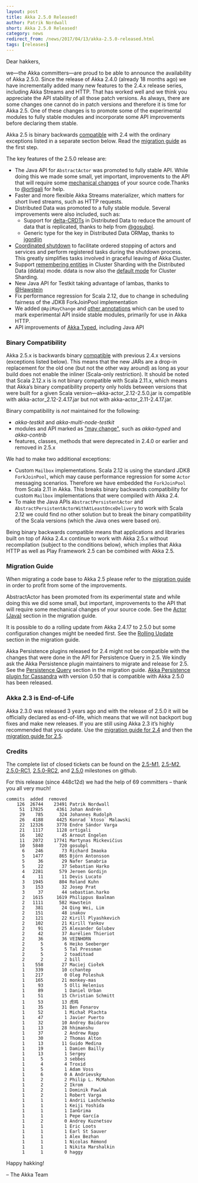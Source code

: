 ```yaml
---
layout: post
title: Akka 2.5.0 Released!
author: Patrik Nordwall
short: Akka 2.5.0 Released!
category: news
redirect_from: /news/2017/04/13/akka-2.5.0-released.html
tags: [releases]
---
```


Dear hakkers,

we—the Akka committers—are proud to be able to announce the availability of Akka 2.5.0. Since the release of Akka 2.4.0 (already 18 months ago) we have incrementally added many new features to the 2.4.x release series, including Akka Streams and HTTP. That has worked well and we think you appreciate the API stability of all those patch versions. As always, there are some changes one cannot do in patch versions and therefore it is time for Akka 2.5. One of these changes is to promote some of the experimental modules to fully stable modules and incorporate some API improvements before declaring them stable. 

Akka 2.5 is binary backwards [compatible](https://doc.akka.io/docs/akka/2.5/scala/common/binary-compatibility-rules.html) with 2.4 with the ordinary exceptions listed in a separate section below. Read the [migration guide](https://doc.akka.io/docs/akka/2.5/scala/project/migration-guide-2.4.x-2.5.x.html) as the first step.

The key features of the 2.5.0 release are:

* The Java API for `AbstractActor` was promoted to fully stable API. While doing this we made some small, yet important, improvements to the API that will require some [mechanical changes](https://doc.akka.io/docs/akka/2.5/scala/project/migration-guide-2.4.x-2.5.x.html#Actor__Java_) of your source code.Thanks to [@ortigali](https://github.com/ortigali) for help.
* Faster and more flexible Akka Streams materializer, which matters for short lived streams, such as HTTP requests.
* Distributed Data was promoted to a fully stable module. Several improvements were also included, such as:
    * Support for [delta-CRDTs](https://doc.akka.io/docs/akka/2.5/scala/distributed-data.html#delta-CRDT) in Distributed Data to reduce the amount of data that is replicated, thanks to help from [@gosubpl](https://github.com/gosubpl).
    * Generic type for the key in Distributed Data ORMap, thanks to [jgordijn](https://github.com/jgordijn)
* [Coordinated shutdown](https://doc.akka.io/docs/akka/2.5/scala/actors.html#Coordinated_Shutdown) to facilitate ordered stopping of actors and services and perform registered tasks during the shutdown process. This greatly simplifies tasks involved in graceful leaving of Akka Cluster.
* Support [remembering entities](https://doc.akka.io/docs/akka/2.5/scala/cluster-sharding.html#Remembering_Entities) in Cluster Sharding with the Distributed Data (ddata) mode. ddata is now also the [default mode](https://doc.akka.io/docs/akka/2.5/scala/cluster-sharding.html#Distributed_Data_vs__Persistence_Mode) for Cluster Sharding.
* New Java API for Testkit taking advantage of lambas, thanks to [@Hawstein](https://github.com/Hawstein)
* Fix performance regression for Scala 2.12, due to change in scheduling fairness of the JDK8 ForkJoinPool implementation
* We added `@ApiMayChange` and [other annotations](https://github.com/akka/akka/pull/22110/files) which can be used to mark experimental API inside stable modules, primarily for use in Akka HTTP.
* API improvements of [Akka Typed](https://doc.akka.io/docs/akka/2.5/scala/typed.html), including Java API

### Binary Compatibility

Akka 2.5.x is backwards binary [compatible](https://doc.akka.io/docs/akka/2.5/scala/common/binary-compatibility-rules.html) with previous 2.4.x versions (exceptions listed below). This means that the new JARs are a drop-in replacement for the old one (but not the other way around) as long as your build does not enable the inliner (Scala-only restriction). It should be noted that Scala 2.12.x is is not binary compatible with Scala 2.11.x, which means that Akka’s binary compatibility property only holds between versions that were built for a given Scala version—akka-actor_2.12-2.5.0.jar is compatible with akka-actor_2.12-2.4.17.jar but not with akka-actor_2.11-2.4.17.jar.

Binary compatibility is *not* maintained for the following:

* *akka-testkit* and *akka-multi-node-testkit*
* modules and API marked as ["may change"](https://github.com/akka/akka/blob/master/akka-actor/src/main/java/akka/annotation/ApiMayChange.java), such as *akka-typed* and *akka-contrib*
* features, classes, methods that were deprecated in 2.4.0 or earlier and removed in 2.5.x

We had to make two additional exceptions:

* Custom `Mailbox` implementations. Scala 2.12 is using the standard JDK8 `ForkJoinPool`, which may cause performance regression for some `Actor` messaging scenarios. Therefore we have embedded the `ForkJoinPool` from Scala 2.11 in Akka. This breaks binary backwards compatibility for custom `Mailbox` implementations that were compiled with Akka 2.4.
* To make the Java APIs `AbstractPersistentActor` and `AbstractPersistentActorWithAtLeastOnceDelivery` to work with Scala 2.12 we could find no other solution but to break the binary compatibility of the Scala versions (which the Java ones were based on).

Being binary backwards compatible means that applications and libraries built on top of Akka 2.4.x continue to work with Akka 2.5.x without recompilation (subject to the conditions below), which implies that Akka HTTP as well as Play Framework 2.5 can be combined with Akka 2.5.

### Migration Guide

When migrating a code base to Akka 2.5 please refer to the [migration guide](https://doc.akka.io/docs/akka/2.5/scala/project/migration-guide-2.4.x-2.5.x.html) in order to profit from some of the improvements.

AbstractActor has been promoted from its experimental state and while doing this we did some small, but important, improvements to the API that will require some mechanical changes of your source code. See the [Actor (Java)](https://doc.akka.io/docs/akka/2.5/project/migration-guide-2.4.x-2.5.x.html#Actor__Java_) section in the migration guide.

It is possible to do a rolling update from Akka 2.4.17 to 2.5.0 but some configuration changes might be needed first. See the [Rolling Update](https://doc.akka.io/docs/akka/2.5/scala/project/migration-guide-2.4.x-2.5.x.html#Rolling_Update)  section in the migration guide.

Akka Persistence plugins released for 2.4 might not be compatible with the changes that were done in the API for Persistence Query in 2.5. We kindly ask the Akka Persistence plugin maintainers to migrate and release for 2.5. See the [Persistence Query](https://doc.akka.io/docs/akka/2.5/scala/project/migration-guide-2.4.x-2.5.x.html#Persistence_Query) section in the migration guide. [Akka Persistence plugin for Cassandra](https://github.com/akka/akka-persistence-cassandra) with version 0.50 that is compatible with Akka 2.5.0 has been released.

### Akka 2.3 is End-of-Life

Akka 2.3.0 was released 3 years ago and with the release of 2.5.0 it will be officially declared as end-of-life, which means that we will not backport bug fixes and make new releases. If you are still using Akka 2.3 it’s highly recommended that you update. Use the [migration guide for 2.4](https://doc.akka.io/docs/akka/2.4/project/migration-guide-2.3.x-2.4.x.html) and then the [migration guide for 2.5](https://doc.akka.io/docs/akka/2.5/project/migration-guide-2.4.x-2.5.x.html).

### Credits

The complete list of closed tickets can be found on the [2.5-M1](https://github.com/akka/akka/milestone/32?closed=1), [2.5-M2](https://github.com/akka/akka/milestone/104?closed=1), [2.5.0-RC1](https://github.com/akka/akka/milestone/106?closed=1), [2.5.0-RC2](https://github.com/akka/akka/milestone/108?closed=1), and [2.5.0](https://github.com/akka/akka/milestone/107?closed=1)  milestones on github.

For this release (since 448c12d) we had the help of 69 committers – thank you all very much!

~~~
commits  added  removed
    126  26744    23491 Patrik Nordwall
     51  17825     4361 Johan Andrén
     29    785      324 Johannes Rudolph
     26   4188     4425 Konrad `ktoso` Malawski
     22  12326     3778 Endre Sándor Varga
     21   1117     1128 ortigali
     16    102       45 Arnout Engelen
     11   2072    17741 Martynas Mickevičius
     10   5840      720 gosubpl
      6    246       73 Richard Imaoka
      5   1477      865 Björn Antonsson
      5     36       29 Nafer Sanabria
      5     22       37 Sebastian Harko
      4   2281      579 Jeroen Gordijn
      4     11       11 Devis Lucato
      3   1945      804 Roland Kuhn
      3    153       32 Josep Prat
      3     37       44 sebastian.harko
      2   1615     1619 Philippus Baalman
      2   1111      582 Hawstein
      2    381       24 Qing Wei, Lim
      2    151       48 inakov
      2    121       22 Kirill Plyashkevich
      2    102       21 Kirill Yankov
      2     91       25 Alexander Golubev
      2     42       37 Aurélien Thieriot
      2     36       36 VEINHORN
      2      5        6 Heiko Seeberger
      2      5        5 Tal Pressman
      2      5        2 toaditoad
      2      2        2 bill
      1    558       27 Maciej Ciołek
      1    339       10 cchantep
      1    217        0 Oleg Poleshuk
      1    165       21 monkey-mas
      1     93        5 Olli Helenius
      1     89        1 Daniel Urban
      1     51       15 Christian Schmitt
      1     53       13 虎鸣
      1     35       31 Ben Fonarov
      1     52        1 Michał Płachta
      1     47        1 Javier Puerto
      1     32       10 Andrey Baidarov
      1     13       28 hhimanshu
      1     37        2 Andrew Rapp
      1     30        2 Thomas Alton
      1     13       11 Guido Medina
      1     19        1 Damien Bailly
      1     13        1 Sergey
      1      5        3 sebbes
      1      4        4 Troxid
      1      5        1 Adam Voss
      1      6        0 A Andrievsky
      1      2        2 Philip L. McMahon
      1      2        2 Ikrom
      1      2        1 Dominik Pawlak
      1      2        1 Robert Varga
      1      1        1 Andrii Lashchenko
      1      1        1 Keiji Yoshida
      1      1        1 IanGrima
      1      1        1 Pepe García
      1      2        0 Andrey Kuznetsov
      1      1        1 Eric Loots
      1      1        1 Earl St Sauver
      1      1        1 Alex Bezhan
      1      1        1 Nicolas Rémond
      1      1        1 Nikita Marshalkin
      1      1        0 haggy
~~~

Happy hakking!

– The Akka Team
